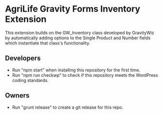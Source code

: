 # AgriLife Gravity Forms Inventory Extension

This extension builds on the GW_Inventory class developed by GravityWiz by automatically adding options to the Single Product and Number fields which instantiate that class's functionality.

## Developers
- Run "npm start" when installing this repository for the first time.
- Run "npm run checkwp" to check if this repository meets the WordPress coding standards.

## Owners
- Run "grunt release" to create a git release for this repo.
